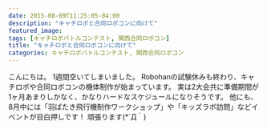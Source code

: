 ```yaml
---
date: 2015-08-09T11:25:05-04:00
description: "キャチロボと合同ロボコンに向けて"
featured_image: 
tags: [キャチロボバトルコンテスト, 関西合同ロボコン]
title: "キャチロボと合同ロボコンに向けて"
categories: キャチロボバトルコンテスト, 関西合同ロボコン
---
```


こんにちは。
1週間空いてしまいました。
Robohanの試験休みも終わり、キャチロボや合同ロボコンの機体制作が始まっています。
実は2大会共に準備期間が1ヶ月あまりしかなく、かなりハードなスケジュールになりそうです。
他にも、8月中には「羽ばたき飛行機制作ワークショップ」や「キッズラボ訪問」などイベントが目白押しです！
頑張ります(*´Д｀)
